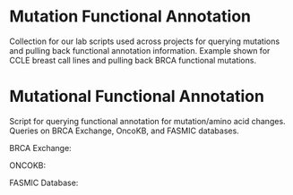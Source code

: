 # Mutation Functional Annotation
Collection for our lab scripts used across projects for querying mutations and pulling back functional annotation information. Example shown for CCLE breast call lines and pulling back BRCA functional mutations. 


# Mutational Functional Annotation
Script for querying functional annotation for mutation/amino acid changes. Queries on BRCA Exchange, OncoKB, and FASMIC databases. 

BRCA Exchange:

ONCOKB:

FASMIC Database:



